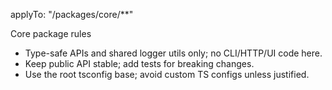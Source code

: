 applyTo: "/packages/core/**"

Core package rules
- Type-safe APIs and shared logger utils only; no CLI/HTTP/UI code here.
- Keep public API stable; add tests for breaking changes.
- Use the root tsconfig base; avoid custom TS configs unless justified.
